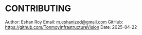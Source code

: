 # CONTRIBUTING

Author: Eshan Roy
Email: m.eshanized@gmail.com
GitHub: https://github.com/TonmoyInfrastructureVision
Date: 2025-04-22
